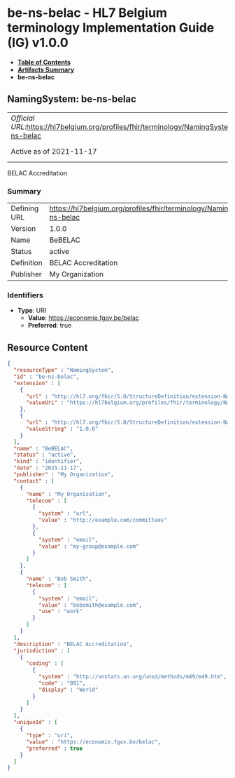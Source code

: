 # be-ns-belac - HL7 Belgium terminology Implementation Guide (IG) v1.0.0

* [**Table of Contents**](toc.md)
* [**Artifacts Summary**](artifacts.md)
* **be-ns-belac**

## NamingSystem: be-ns-belac 

| | |
| :--- | :--- |
| *Official URL*:https://hl7belgium.org/profiles/fhir/terminology/NamingSystem/be-ns-belac | *Version*:1.0.0 |
| Active as of 2021-11-17 | *Computable Name*:BeBELAC |

 
BELAC Accreditation 

### Summary

| | |
| :--- | :--- |
| Defining URL | https://hl7belgium.org/profiles/fhir/terminology/NamingSystem/be-ns-belac |
| Version | 1.0.0 |
| Name | BeBELAC |
| Status | active |
| Definition | BELAC Accreditation |
| Publisher | My Organization |

### Identifiers

* **Type**: URI
  * **Value**: https://economie.fgov.be/belac
  * **Preferred**: true



## Resource Content

```json
{
  "resourceType" : "NamingSystem",
  "id" : "be-ns-belac",
  "extension" : [
    {
      "url" : "http://hl7.org/fhir/5.0/StructureDefinition/extension-NamingSystem.url",
      "valueUri" : "https://hl7belgium.org/profiles/fhir/terminology/NamingSystem/be-ns-belac"
    },
    {
      "url" : "http://hl7.org/fhir/5.0/StructureDefinition/extension-NamingSystem.version",
      "valueString" : "1.0.0"
    }
  ],
  "name" : "BeBELAC",
  "status" : "active",
  "kind" : "identifier",
  "date" : "2021-11-17",
  "publisher" : "My Organization",
  "contact" : [
    {
      "name" : "My Organization",
      "telecom" : [
        {
          "system" : "url",
          "value" : "http://example.com/committees"
        },
        {
          "system" : "email",
          "value" : "my-group@example.com"
        }
      ]
    },
    {
      "name" : "Bob Smith",
      "telecom" : [
        {
          "system" : "email",
          "value" : "bobsmith@example.com",
          "use" : "work"
        }
      ]
    }
  ],
  "description" : "BELAC Accreditation",
  "jurisdiction" : [
    {
      "coding" : [
        {
          "system" : "http://unstats.un.org/unsd/methods/m49/m49.htm",
          "code" : "001",
          "display" : "World"
        }
      ]
    }
  ],
  "uniqueId" : [
    {
      "type" : "uri",
      "value" : "https://economie.fgov.be/belac",
      "preferred" : true
    }
  ]
}

```
